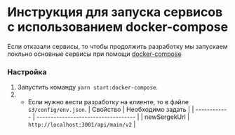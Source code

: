 # Инструкция для запуска сервисов с использованием docker-compose

Если отказали сервисы, то чтобы продолжить разработку мы запускаем локльно основные сервисы при помощи [docker-compose](./docker-compose.development.yml)

### Настройка

1. Запустить команду `yarn start:docker-compose`.
2. - Если нужно вести разработку на клиенте, то в файле `s3/config/env.json`.
| Свойство     | Необходимо задать                   |
| ------------ | ----------------------------------- |
| newSergekUrl | `http://localhost:3001/api/main/v2` |
